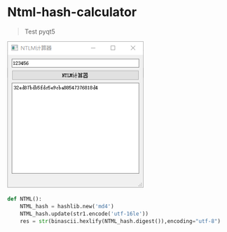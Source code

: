 # Ntml-hash-calculator

> Test pyqt5 

![](jpeg/Snipaste_2021-08-02_16-17-10.png)

``` python
def NTML():
    NTML_hash = hashlib.new('md4')
    NTML_hash.update(str1.encode('utf-16le'))
    res = str(binascii.hexlify(NTML_hash.digest()),encoding="utf-8")
```
